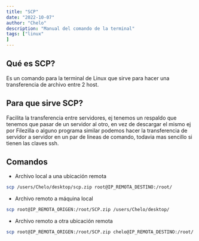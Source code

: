```yaml
---
title: "SCP"
date: "2022-10-07"
author: "Chelo"
description: "Manual del comando de la terminal"
tags: ["linux"
]
---
```


## Qué es SCP?
Es un comando para la terminal de Linux que sirve para hacer una transferencia de archivo entre 2 host.

## Para que sirve SCP?
Facilita la transferencia entre servidores, ej tenemos un respaldo que tenemos que pasar de un servidor al otro, en vez de descargar el mismo ej por Filezilla o alguno programa similar podemos hacer la transferencia de servidor a servidor en un par de lineas de comando, todavia mas sencillo si tienen las claves ssh.

## Comandos
- Archivo local a una ubicación remota
```bash
scp /users/Chelo/desktop/scp.zip root@IP_REMOTA_DESTINO:/root/
```
- Archivo remoto a máquina local
```bash
scp root@IP_REMOTA_ORIGEN:/root/SCP.zip /users/Chelo/desktop/
```
- Archivo remoto a otra ubicación remota
```bash
scp root@IP_REMOTA_ORIGEN:/root/SCP.zip chelo@IP_REMOTA_DESTINO:/root/
```